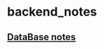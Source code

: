 # backend_notes

## [DataBase notes](https://github.com/Haoyu2/backend_notes/blob/main/Database.md)
